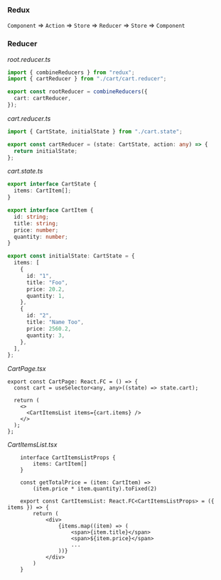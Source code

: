 ### Redux

`Component` => `Action` => `Store` => `Reducer` => `Store` => `Component`

### Reducer

_root.reducer.ts_

```ts
import { combineReducers } from "redux";
import { cartReducer } from "./cart/cart.reducer";

export const rootReducer = combineReducers({
  cart: cartReducer,
});
```

_cart.reducer.ts_

```ts
import { CartState, initialState } from "./cart.state";

export const cartReducer = (state: CartState, action: any) => {
  return initialState;
};
```

_cart.state.ts_

```ts
export interface CartState {
  items: CartItem[];
}

export interface CartItem {
  id: string;
  title: string;
  price: number;
  quantity: number;
}

export const initialState: CartState = {
  items: [
    {
      id: "1",
      title: "Foo",
      price: 20.2,
      quantity: 1,
    },
    {
      id: "2",
      title: "Name Too",
      price: 2560.2,
      quantity: 3,
    },
  ],
};
```

_CartPage.tsx_

```tsx
export const CartPage: React.FC = () => {
  const cart = useSelector<any, any>((state) => state.cart);

  return (
    <>
      <CartItemsList items={cart.items} />
    </>
  );
};
```

_CartItemsList.tsx_

```tsx
	interface CartItemsListProps {
		items: CartItem[]
	}

	const getTotalPrice = (item: CartItem) =>
		(item.price * item.quantity).toFixed(2)

	export const CartItemsList: React.FC<CartItemsListProps> = ({ items }) => {
		return (
			<div>
				{items.map((item) => (
					<span>{item.title}</span>
					<span>${item.price}</span>
					...
				))}
			</div>
		)
	}
```
